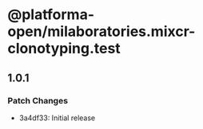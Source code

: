 # @platforma-open/milaboratories.mixcr-clonotyping.test

## 1.0.1

### Patch Changes

- 3a4df33: Initial release
